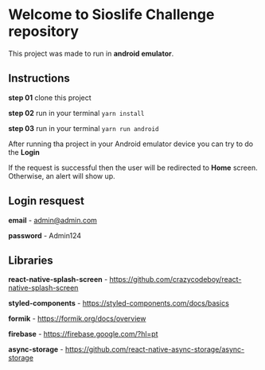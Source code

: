 # Welcome to Sioslife Challenge repository

This project was made to run in **android emulator**.

## Instructions

**step 01** clone this project

**step 02** run in your terminal 
```yarn install``` 

**step 03** run  in your terminal 
```yarn run android```

After running tha project in your Android emulator device you can try to do the **Login**

If the request is successful then the user will be redirected to **Home** screen. Otherwise, an alert will show up.


## Login resquest

**email** - admin@admin.com

**password** - Admin124


## Libraries

**react-native-splash-screen** - https://github.com/crazycodeboy/react-native-splash-screen

**styled-components** - https://styled-components.com/docs/basics

**formik** - https://formik.org/docs/overview

**firebase** - https://firebase.google.com/?hl=pt

**async-storage** - https://github.com/react-native-async-storage/async-storage
